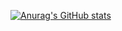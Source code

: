[![Anurag's GitHub stats](https://github-readme-stats.vercel.app/apickoga=anuraghazra)](https://github.com/anuraghazra/github-readme-stats)

<!--
**ckoga/ckoga** is a ✨ _special_ ✨ repository because its `README.md` (this file) appears on your GitHub profile.
